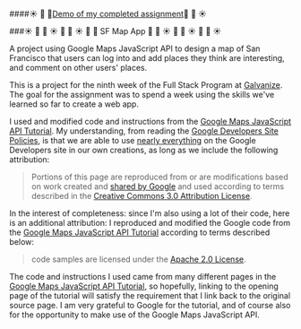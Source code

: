 ####:sunny: :palm_tree: :evergreen_tree:[Demo of my completed assignment](https://sfmapapp.herokuapp.com/):evergreen_tree: :palm_tree: :sunny:

###:sunny: :palm_tree: :evergreen_tree: :sunny: :palm_tree: :evergreen_tree: :sunny: :palm_tree: :evergreen_tree: SF Map App :evergreen_tree: :palm_tree: :sunny: :evergreen_tree: :palm_tree: :sunny: :evergreen_tree: :palm_tree: :sunny:

A project using Google Maps JavaScript API to design a map of San Francisco that users can log into and add places they think are interesting, and comment on other users' places.

This is a project for the ninth week of the Full Stack Program at [Galvanize](http://www.galvanize.com/courses/full-stack/). The goal for the assignment was to spend a week using the skills we've learned so far to create a web app.

I used and modified code and instructions from the [Google Maps JavaScript API Tutorial](https://developers.google.com/maps/documentation/javascript/tutorial). My understanding, from reading the [Google Developers Site Policies](https://developers.google.com/site-policies), is that we are able to use [nearly everything](https://developers.google.com/site-policies#restrictions) on the Google Developers site in our own creations, as long as we include the following attribution:

> Portions of this page are reproduced from or are modifications based on work created and [shared by Google](https://developers.google.com/readme/policies/) and used according to terms described in the [Creative Commons 3.0 Attribution License](http://creativecommons.org/licenses/by/3.0/).

In the interest of completeness: since I'm also using a lot of their code, here is an additional attribution: I reproduced and modified the Google code from the [Google Maps JavaScript API Tutorial](https://developers.google.com/maps/documentation/javascript/tutorial) according to terms described below:
> code samples are licensed under the [Apache 2.0 License](http://www.apache.org/licenses/LICENSE-2.0).

The code and instructions I used came from many different pages in the [Google Maps JavaScript API Tutorial](https://developers.google.com/maps/documentation/javascript/tutorial), so hopefully, linking to the opening page of the tutorial will satisfy the requirement that I link back to the original source page. I am very grateful to Google for the tutorial, and of course also for the opportunity to make use of the Google Maps JavaScript API.

